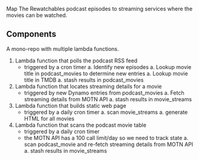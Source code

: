 Map The Rewatchables podcast episodes to streaming services where the movies can be watched.

## Components
A mono-repo with multiple lambda functions. 

1. Lambda function that polls the podcast RSS feed 
    - triggered by a cron timer
    a. Identify new episodes
    a. Lookup movie title in podcast_movies to determine new entries
    a. Lookup movie title in TMDB
    a. stash results in podcast_movies
1. Lambda function that locates streaming details for a movie
    - triggered by new Dynamo entries from podcast_movies
    a. Fetch streaming details from MOTN API
    a. stash results in movie_streams
1. Lambda function that builds static web page
    - triggered by a daily cron timer
    a. scan movie_streams
    a. generate HTML for all movies
1. Lambda function that scans the podcast movie table
    - triggered by a daily cron timer
    - the MOTN API has a 100 call limit/day so we need to track state
    a. scan podcast_movie and re-fetch streaming details from MOTN API
    a. stash results in movie_streams